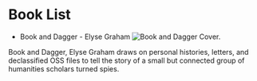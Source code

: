 # Book List

- Book and Dagger - Elyse Graham
![Book and Dagger Cover.](https://www.harpercollins.com/products/book-and-dagger-elyse-graham)

Book and Dagger, Elyse Graham draws on personal histories, letters, and declassified OSS files to tell the story of a small but connected group of humanities scholars turned spies. 
